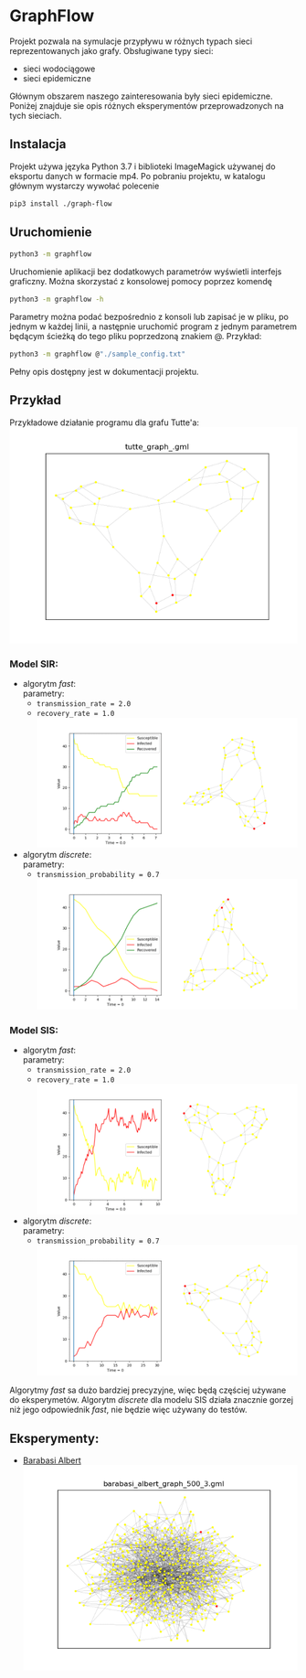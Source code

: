 # GraphFlow
Projekt pozwala na symulacje przypływu w różnych typach sieci reprezentowanych jako grafy.
Obsługiwane typy sieci:
- sieci wodociągowe
- sieci epidemiczne

Głównym obszarem naszego zainteresowania były sieci epidemiczne. Poniżej znajduje sie opis różnych eksperymentów
 przeprowadzonych na tych sieciach.
 
## Instalacja
Projekt używa języka Python 3.7 i biblioteki ImageMagick używanej do eksportu danych w formacie mp4.
Po pobraniu projektu, w katalogu głównym wystarczy wywołać polecenie

```bash
pip3 install ./graph-flow
```


## Uruchomienie

```bash
python3 -m graphflow
```

Uruchomienie aplikacji bez dodatkowych parametrów wyświetli interfejs graficzny.
Można skorzystać z konsolowej pomocy poprzez komendę
```bash
python3 -m graphflow -h
```

Parametry można podać bezpośrednio z konsoli lub zapisać je w pliku, po jednym w każdej linii,
a następnie uruchomić program z jednym parametrem będącym ścieżką do tego pliku poprzedzoną znakiem @.
Przykład:
```bash
python3 -m graphflow @"./sample_config.txt"
```

Pełny opis dostępny jest w dokumentacji projektu.

## Przykład
Przykładowe działanie programu dla grafu Tutte'a:  
![tutte](resources/tutte_graph/tutte_graph_.png)

### Model SIR:
- algorytm _fast_:  
    parametry:
    - `transmission_rate = 2.0`
    - `recovery_rate = 1.0`
![tutte_sir_fast](resources/tutte_graph/sir_fast.gif)
- algorytm _discrete_:  
    parametry:
    - `transmission_probability = 0.7`
![tutte_sis_discrete](resources/tutte_graph/sir_discrete.gif)
### Model SIS:
- algorytm _fast_:  
    parametry:
    - `transmission_rate = 2.0`
    - `recovery_rate = 1.0`
![tutte_sis_fast](resources/tutte_graph/sis_fast.gif)
- algorytm _discrete_:  
    parametry:
    - `transmission_probability = 0.7`
![tutte_sis_discrete](resources/tutte_graph/sis_discrete.gif)

Algorytmy _fast_ sa dużo bardziej precyzyjne, więc będą częściej używane do eksperymetów. Algorytm _discrete_ dla 
 modelu SIS działa znacznie gorzej niż jego odpowiednik _fast_, nie będzie więc używany do testów.
 
## Eksperymenty:
- [Barabasi Albert](resources/barabasi_albert_graph/experiment.md)  
![barabasi_albert](resources/barabasi_albert_graph/barabasi_albert_graph_500_3.png)